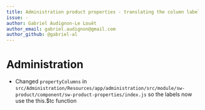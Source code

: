 ```yaml
---
title: Administration product properties - translating the column labels
issue: -
author: Gabriel Audignon-Le Louët
author_email: gabriel.audignon@gmail.com
author_github: @gabriel-al
---
```

# Administration
* Changed `propertyColumns` in `src/Administration/Resources/app/administration/src/module/sw-product/component/sw-product-properties/index.js` so the labels now use the this.$tc function

